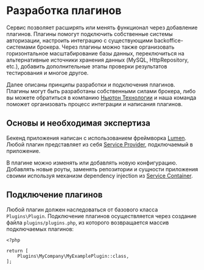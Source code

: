 # Разработка плагинов

Сервис позволяет расширять или менять функционал через добавление плагинов.
Плагины помогут подключить собственные системы авторизации, настроить интеграцию
с существующими backoffice-системами брокера. Через плагины можно также организовать
горизонтальное масштабирование базы данных, переключиться на альтернативные источники
хранения данных (MySQL, HttpRepository, etc.), добавить дополнительные этапы проверки
результатов тестирования и многое другое.

Далее описаны принципы разработки и подключения плагинов. Плагины могут быть разработаны
собственными силами брокера, либо вы можете обратиться в компанию [Ньютон Технологии](https://nwtn.io/)
и наша команда поможет организовать процесс интеграции и написания плагинов.

## Основы и необходимая экспертиза

Бекенд приложения написан с использованием фреймворка [Lumen](https://lumen.laravel.com/).
Любой плагин представляет из себя [Service Provider](https://lumen.laravel.com/docs/8.x/providers),
подключаемый в приложение.

В плагине можно изменять или добавлять новую конфигурацию. Добавлять новые роуты,
заменять репозитории и сущности приложения своими используя механизм
dependency injection из [Service Container](https://lumen.laravel.com/docs/8.x/container).

## Подключение плагинов

Любой плагин должен наследоваться от базового класса `Plugins\Plugin`. Подключение плагинов осуществляется
через создание файла `plugins/plugins.php`, из которого возвращается массив подключаемых плагинов:

```
<?php

return [
    Plugins\MyCompany\MyExamplePlugin::class,
];
```
